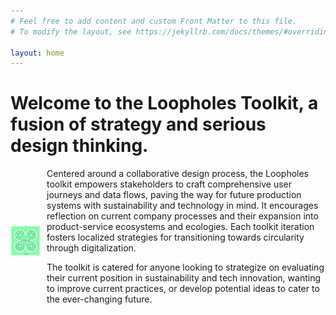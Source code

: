 ```yaml
---
# Feel free to add content and custom Front Matter to this file.
# To modify the layout, see https://jekyllrb.com/docs/themes/#overriding-theme-defaults

layout: home
---
```

# Welcome to the Loopholes Toolkit, a fusion of strategy and serious design thinking.

<div style="display: flex; align-items: center;">
  <img src="assets/mainboard.jpg" alt="The mainboard" title="Mainboard" style="max-width: 5vw; height: auto; margin-right: 10px;">
  <span>
    Centered around a collaborative design process, the Loopholes toolkit empowers stakeholders to craft comprehensive user journeys and data flows, paving the way for future production systems with sustainability and technology in mind. It encourages reflection on current company processes and their expansion into product-service ecosystems and ecologies. Each toolkit iteration fosters localized strategies for transitioning towards circularity through digitalization.

The toolkit is catered for anyone looking to strategize on evaluating their current position in sustainability and tech innovation, wanting to improve current practices, or develop potential ideas to cater to the ever-changing future.
</span>
</div>

  



<!-- # About the Loopholes Toolkit

Welcome to the Loopholes Toolkit, a fusion of strategy and serious design thinking.

Centered around a collaborative design process, the Loopholes toolkit empowers stakeholders to craft comprehensive user journeys and data flows, paving the way for future production systems with sustainability and technology in mind. It encourages reflection on current company processes and their expansion into product-service ecosystems and ecologies. Each toolkit iteration fosters localized strategies for transitioning towards circularity through digitalization.

The toolkit is catered for anyone looking to strategize on evaluating their current position in sustainability and tech innovation, wanting to improve current practices, or develop potential ideas to cater to the ever-changing future.

The design process involves a board, a deck of strategy cards, and an expansive content website. Here, you'll find in-depth information on each strategy from the Loopholes card deck, complemented by applicable case studies.

# The Loopholes Toolkit Experience

The Loopholes Toolkit offers an engaging, hands-on experience with a physical board tailored for corporate use. It guides stakeholders through the complexities of integrating new technologies into circular business models.

# How It Works

Stakeholders begin by selecting a target product or service and setting a developmental timeline. The board leads them through the various phases and challenges of developing a circular business.

The toolkit's strategy cards provide educational insights and prompts for each board quadrant, fostering critical thinking and strategic planning. This enhances stakeholders' comprehension of technology's role in their offerings.

# Expected Outcomes

Engagement with the Loopholes Toolkit equips stakeholders to:

## Understand Ideal Dataflow Holistically
Participants gain a robust understanding of the dataflow supporting circular business models, enabling optimization of data practices and the identification of improvement areas.

## Identify Critical Data Gaps
Trigger cards reveal essential, yet absent, data, aiding stakeholders in making informed decisions and improving operational efficiency.

## Develop a Strategic Roadmap
Insights gleaned from the toolkit help draft a strategic roadmap for new technology adoption and effective data utilization, clarifying the path to augmenting their business model.

## Foster Collaboration and Team Dynamics
The toolkit is designed for team interaction, which bolsters collaborative skills and problem-solving abilities, vital for organizational cooperation.

## Drive Innovation and Creativity
The toolkit's thought-provoking nature encourages stakeholders to innovate, leading to unique solutions for circular business models.

These outcomes provide a competitive advantage in the shift towards a circular economy, leveraging data and technology for sustainable, environmentally-conscious growth.

# Join the Circular Business Revolution

The Loopholes Toolkit delivers dynamic, transformative experiences for any company, big or small, keen on embracing circularity and digitalization. Embark on this journey with us and unlock innovative, sustainable growth opportunities. -->

